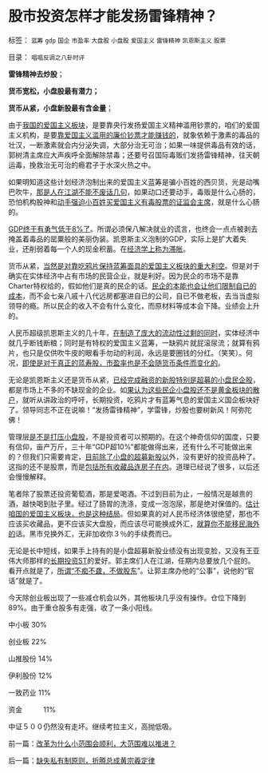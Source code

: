 # 股市投资怎样才能发扬雷锋精神？

标签： `蓝筹` `gdp` `国企` `市盈率` `大盘股` `小盘股` `爱国主义` `雷锋精神` `凯恩斯主义` `股票` 

目录： `唱唱反调之八卦时评`

**雷锋精神去炒股**；

**货币宽松，小盘股最有潜力；**

**货币从紧，小盘新股最有含金量**；

由于[我国的爱国主义板块](../../../2012/2/29/不买蓝筹不爱国，房价不高不爱国.md)，是要靠央行发扬爱国主义精神滥用钞票的，咱们的爱国主义机构，是要[靠爱国主义滥用的廉价钞票才能赚钱的](../../../2012/1/8/没有凯恩斯主义就没有股神.md)，就象依赖于激素的毒品的壮汉，一断激素就会内分泌失调，大部分治无可治；如果一味提供毒品有效的话，郭树清主席应大声疾呼全面解除禁毒；还要号召国际毒贩们发扬雷锋精神，往天朝运毒，挽救治无可治的瘾君子于水深火热之中。

如果明知道这些计划经济泡制出来的爱国主义蓝筹是骗小百姓的西贝货，光是动嘴巴吹牛，[那是人在江湖不能不废话几句](../../../2012/3/1/人在江湖不能不昏，爱国板块压力沉重.md)，如果动口还要动手，毒贩是什么心肠的，恐怕机构股神和[动手强迫小百姓买爱国主义有毒股票的证监会主席](../../../2012/3/2/裁判员射门得分.md)，就是什么心肠的。

[GDP终于有勇气低于8%了](../../../2010/12/2/若有“失去的二十年”将是炎黄庇佑.md)。所谓必须保八解决就业的谎言，也终会一点点被剥去掩盖着毒品的罂粟般的美丽伪装。凯恩斯主义泡制的GDP，实际上是扩大着失业，还削弱着每一个人的现金积蓄。在[经济学上称为滞胀](../../../2010/10/1/拨乱反正就会有“失去的几十年”——&gt;比亡国强！.md)。

货币从紧，[当然是对靠吃鸦片保持蓝筹面具的爱国主义板块的重大利空](../../../2012/1/10/高市盈率是被特权侵犯的“生理反应”；.md)。但是对于确实在实体经济中占有市场的民营企业，就是利好。因为民企的市场不是靠Charter特权给的，假如他们是真的民企的话。[民企的本能也会让他们限制自已的成本](../../../2012/3/6/《破产法》是资本主义最重大的发明.md)，而不会七亲八戚十八代远房都塞进自已的公司，自已不做老板，去当当虚拟领导的瘾。所以民企的收入不会有什么变化，而原材料等成本会下降。业绩会上升的。

人民币超级凯恩斯主义的几十年，[在制造了庞大的流动性过剩的同时](../../../2011/7/1/A股合理的市盈率应是无限高.md)，实体经济中就几乎断钱断粮；同时是有特权的爱国主义蓝筹，一缺鸦片就屁滚尿流；就算有鸦片，也只是仅供吹牛皮的眼看手勿动的利润，永远是要圈钱的分红。（笑笑）。何况，[即使是对于真正的蓝寿股，市盈率也是不会随货币条件而变化的](../../../2012/1/9/凯恩斯主义对市盈率的影响，理解国进民退.md)。

无论是凯恩斯主义还是货币从紧，[已经完成融资的新股特别是超募的小盘民企股](../../../2012/1/9/特权经济下的民企市盈率无限高！.md)，都是市场上不多的不缺现金的企业。如[果认为这些民企小盘股还不是黄金板块的散户](../../../2011/4/28/打压小盘股，成功制造了股灾.md)，就听从讲政治的呼吁，长期投资，吃鸦片才有蓝筹气息的爱国主义国企板块好了。领导同志不正在说嘛！“发扬雷锋精神”，学雷锋，炒股也要树新风！阿弥陀佛！

管理层[是不是打压小盘股](../../../2012/1/5/证监会政策过度令A股熊遍全球.md)，不是投资者可以预期的。在这个神奇信仰的国度，只要有信仰，亩产万斤，三十年“GDP超10%”都能做得出来，还有什么不可能做出来的？但我们只需要肯定，[目前除了小盘的超募新股以](../../../2012/2/9/禁止机构打新股，新股“高价”将暴跌.md)外，没有更好的投资品种了。这指的还不是股票，而是[包括所有收藏品连房子在内](../../../2011/1/2/房子的保值作用连收藏品都不如.md)。道理已经说了很多，以后还会慢慢解释。

笔者除了股票还投资葡萄酒，那是爱喝酒。不过到目前为止，一般情况是越贵的酒，越快喝到肚子里。经过了肠胃的洗涤，变成一泡泡尿，那是绝对保值的。[估计咱国的爱国主义板块，也是这种结局](../../../2011/1/18/大象有癌症，小猴扛大旗!.md)。但如果真的对人民币经济体很绝望，那也不应该买收藏品，更不应该买大盘股，而应该尽可能换成外汇，[就算你不能移民海外的](../../../2011/11/24/富豪移民不能带走中国的资本.md)话。黑市兑换外汇，无非加收你３％的手续费而已。

无论是长中短线，如果手上持有的是小盘超募新股业绩没有出现变脸，又没有王亚伟大师那样的[长期投资ST](../../../2007/9/8/ST金泰的乱葬岗埋葬了什么样的傻冒大散.md)的爱好。郭主席们人在江湖，任期内总要放几个屁的。看开点就是了，[所谓“不痴不聋，不做股东](../../../2007/12/7/泛舟三峡平湖风险远小于小船下大洋.md)”。让郭主席办他的“公事”，说他的“官话”就是了。

今天除创业板出现了一些减仓机会以外，其他板块几乎没有操作。仓位下降到89%。由于重仓股多有走强，收了一条小阳线。

中小板 30%

创业板 22%

山推股份 14%

伊利股份 12%

一致药业 11%

资金　　　11%

中证５００仍然没有走坏。继续考拉主义，高抛低吸。

前一篇：[改革为什么小范围会顺利，大范围难以推进？](../../../2012/3/7/改革为什么小范围会顺利，大范围难以推进？.md)

后一篇：[缺失私有制原则，折腾总成黄宗羲定律](../../../2012/3/8/缺失私有制原则，折腾总成黄宗羲定律.md)